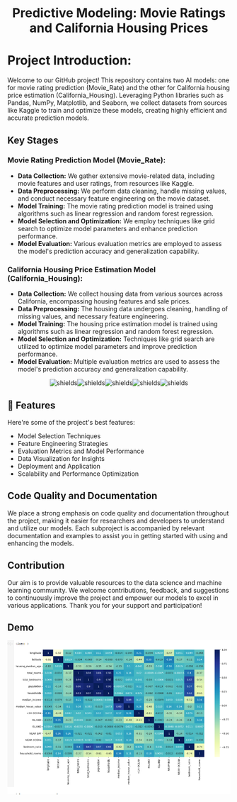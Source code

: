 <h1 align="center" id="title">Predictive Modeling: Movie Ratings and California Housing Prices</h1>

# Project Introduction:
Welcome to our GitHub project! This repository contains two AI models: one for movie rating prediction (Movie_Rate) and the other for California housing price estimation (California_Housing). Leveraging Python libraries such as Pandas, NumPy, Matplotlib, and Seaborn, we collect datasets from sources like Kaggle to train and optimize these models, creating highly efficient and accurate prediction models.

## Key Stages

### Movie Rating Prediction Model (Movie_Rate):

- **Data Collection:** We gather extensive movie-related data, including movie features and user ratings, from resources like Kaggle.
- **Data Preprocessing:** We perform data cleaning, handle missing values, and conduct necessary feature engineering on the movie dataset.
- **Model Training:** The movie rating prediction model is trained using algorithms such as linear regression and random forest regression.
- **Model Selection and Optimization:** We employ techniques like grid search to optimize model parameters and enhance prediction performance.
- **Model Evaluation:** Various evaluation metrics are employed to assess the model's prediction accuracy and generalization capability.

### California Housing Price Estimation Model (California_Housing):

- **Data Collection:** We collect housing data from various sources across California, encompassing housing features and sale prices.
- **Data Preprocessing:** The housing data undergoes cleaning, handling of missing values, and necessary feature engineering.
- **Model Training:** The housing price estimation model is trained using algorithms such as linear regression and random forest regression.
- **Model Selection and Optimization:** Techniques like grid search are utilized to optimize model parameters and improve prediction performance.
- **Model Evaluation:** Multiple evaluation metrics are used to assess the model's prediction accuracy and generalization capability.


<p align="center"><img src="https://img.shields.io/badge/Linear%20Regression-Implemented-blue" alt="shields"><img src="https://img.shields.io/badge/Random%20Forest%20Regression-Implemented-blue" alt="shields"><img src="https://img.shields.io/badge/Grid%20Search-Implemented-blue" alt="shields"><img src="https://img.shields.io/badge/Jupyter%20Lab-Enabled-orange" alt="shields"><img src="https://img.shields.io/badge/Python-3.9.6-blue" alt="shields"></p>

  
  
<h2>🧐 Features</h2>

Here're some of the project's best features:

*   Model Selection Techniques
*   Feature Engineering Strategies
*   Evaluation Metrics and Model Performance
*   Data Visualization for Insights
*   Deployment and Application
*   Scalability and Performance Optimization

## Code Quality and Documentation

We place a strong emphasis on code quality and documentation throughout the project, making it easier for researchers and developers to understand and utilize our models. Each subproject is accompanied by relevant documentation and examples to assist you in getting started with using and enhancing the models.

## Contribution

Our aim is to provide valuable resources to the data science and machine learning community. We welcome contributions, feedback, and suggestions to continuously improve the project and empower our models to excel in various applications. Thank you for your support and participation!

## Demo
![California_Housing](https://github.com/xiayulin123/MovieRate_and_CaliforniaHousing_AI_Model/blob/main/house.png)
